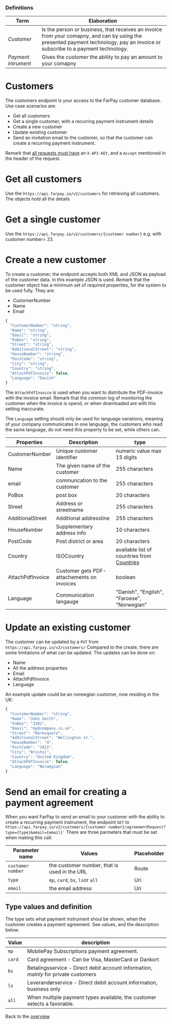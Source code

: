 ### Definitions

Term | Elaboration
--------------|------------------------------------
_Customer_    | Is the person or business, that receives an invoice from your comapny, and can by using the presented payment technology, pay an invoice or subscribe to a payment technology.
_Payment intrument_ | Gives the _customer_ the ability to pay an amount to your comapny

# Customers
The customers endpoint is your access to the FarPay customer database.
Use case scenarios are:
* Get all customers
* Get a single customer, with a recurring payment instrument details
* Create a new customer
* Update existing customer
* Send an invitation email to the customer, so that the customer can create a recurring payment instrument.

Remark that [all requests must have](../All-Requests.md) an `X-API-KEY`, and a `Accept` mentioned in the header of the request.

# Get all customers
Use the `https://api.farpay.io/v2/customers` for retreiving all customers. The objects hold all the details

# Get a single customer
Use the `https://api.farpay.io/v2/customers/{customer number}` e.g. with customer number= 23.

# Create a new customer
To create a customer, the endpoint accepts both XML and JSON as payload of the customer data. In this example JSON is used.
*Remark* that the customer object has a minimum set of required properties, for the system to be used fully. 
They are:
* CustomerNumber
* Name
* Email

```javascript
{
  "CustomerNumber": "string",
  "Name": "string",
  "Email": "string",
  "PoBox": "string",
  "Street": "string",
  "AdditionalStreet": "string",
  "HouseNumber": "string",
  "PostCode": "string",
  "City": "string",
  "Country": "string",
  "AttachPdfInvoice": false,
  "Language": "Danish"
}
```

The `AttachPdfInvoice` is used when you want to distribute the PDF-invoice with the invoice email. Remark that the common log of
monitoring the customer when the invoice is opend, or when downloaded are with this setting inaccurate.

The `Language` setting should only be used for language variations, meaning of your company communicates in one language, the 
customers who read the same language, do not need this property to be set, while others can.



Properties | Description                          | type
-----------|--------------------------------------|--------------------------------------------------
CustomerNumber | Unique customer identifier           | numeric value max 15 digits
Name | The given name of the customer       | 255 characters
email | communcation to the customer         | 255 characters
PoBox | post box                             | 20 characters
Street | Address or streetname                | 255 characters
AdditionalStreet | Additional addressline               | 255 characters
HouseNumber | Supplementary address info           | 10 characters
PostCode | Post district or area                | 20 characters
Country | ISOCountry                           | available list of countries from [Countries](Countries.md)
AttachPdfInvoice | Customer gets PDF-attachements on invoices | boolean
Language | Communication langauge               | "Danish", "English", "Faroese", "Norwegian"


# Update an existing customer
The customer can be updated by a `PUT` from `https://api.farpay.io/v2/customers/`
Compared to the create, there are some limitations of what can be updated.
The updates can be done on:
* Name
* All the address properties
* Email
* AttachPdfInvoice
* Language

An example update could be an norewgian customer, now residing in the UK: 
```javascript
{
  "CustomerNumber": "string",
  "Name": "John Smith",
  "PoBox": "2301",
  "Email": "my@company.co.uk",
  "Street": "Marksquare",
  "AdditionalStreet": "Wellington st.",
  "HouseNumber": "4",
  "PostCode": "3422",
  "City": "Bristol",
  "Country": "United Kingdom",
  "AttachPdfInvoice": false,
  "Language": "Norwegian"
}
```

# Send an email for creating a payment agreement
When you want FarPay to send an email to your customer with the ability to create a recurring payment instrument, the
endpoint `GET` to `https://api.farpay.io/v2/customers/{customer number}/agreementRequest?type={type}&email={email}'`
There are three parmeters that must be set when making this call:

Parameter name    | Values                                           | Placeholder
------------------|--------------------------------------------------|------
`customer number` | the customer number, that is used in the URL     | Route
`type`            | `mp`, `card`, `bs`, `ls`or `all`                 | Uri
`email`           | the email address                                | Uri

## Type values and definition

The type sets what payment instrument shoul be shown, when the customer creates a payment agreement. See values, and the description below.

Value | description
-------|----------------------------------------------------------------------------------
`mp`   | MobilePay Subscriptions payment agreement.
`card` | Card agreement - Can be Visa, MasterCard or Dankort
`bs`   | Betalingsservice - Direct debit account information, *mainly* for private customers
`ls`   | Leverandørservice - Direct debit account information, business only
`all`  | When multiple payment types available, the customer selects a favorable. 

Back to the [overview](../README.md#program-dokumentation)
